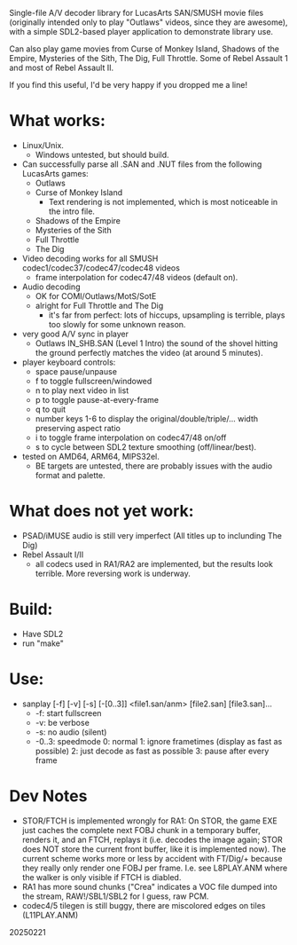 Single-file A/V decoder library for LucasArts SAN/SMUSH movie files (originally
intended only to play "Outlaws" videos, since they are awesome),
with a simple SDL2-based player application to demonstrate library use.

Can also play game movies from Curse of Monkey Island, Shadows of the Empire,
Mysteries of the Sith, The Dig, Full Throttle.  Some of Rebel Assault 1 and most
of Rebel Assault II.

If you find this useful, I'd be very happy if you dropped me a line!

# What works:
- Linux/Unix.
  - Windows untested, but should build.
- Can successfully parse all .SAN and .NUT files from the following LucasArts games:
  - Outlaws
  - Curse of Monkey Island
    - Text rendering is not implemented, which is most noticeable in the intro file.
  - Shadows of the Empire
  - Mysteries of the Sith
  - Full Throttle
  - The Dig
- Video decoding works for all SMUSH codec1/codec37/codec47/codec48 videos
  - frame interpolation for codec47/48 videos (default on).
- Audio decoding
  - OK for COMI/Outlaws/MotS/SotE
  - alright for Full Throttle and The Dig
    - it's far from perfect: lots of hiccups, upsampling is terrible, plays too slowly for some unknown reason.
- very good A/V sync in player
  - Outlaws IN_SHB.SAN (Level 1 Intro) the sound of the shovel hitting the ground perfectly matches the video (at around 5 minutes).
- player keyboard controls:
  - space  pause/unpause
  - f  to toggle fullscreen/windowed
  - n  to play next video in list
  - p  to toggle pause-at-every-frame
  - q  to quit
  - number keys 1-6 to display the original/double/triple/... width preserving aspect ratio
  - i  to toggle frame interpolation on codec47/48 on/off
  - s  to cycle between SDL2 texture smoothing (off/linear/best).
- tested on AMD64, ARM64, MIPS32el.
  - BE targets are untested, there are probably issues with the audio format and palette.

# What does **not** yet work:
- PSAD/iMUSE audio is still very imperfect (All titles up to inclunding The Dig)
- Rebel Assault I/II
  - all codecs used in RA1/RA2 are implemented, but the results look terrible. More reversing work is underway. 

# Build:
- Have SDL2
- run "make"

# Use:
- sanplay [-f] [-v] [-s] [-[0..3]] <file1.san/anm> [file2.san] [file3.san]...
  - -f: start fullscreen
  - -v: be verbose
  - -s: no audio (silent)
  - -0..3: speedmode  0: normal  1: ignore frametimes (display as fast as possible)  2: just decode as fast as possible  3: pause after every frame

# Dev Notes
- STOR/FTCH is implemented wrongly for RA1:  On STOR, the game EXE just caches the complete next FOBJ chunk in a temporary buffer, renders it,
  and an FTCH, replays it (i.e. decodes the image again; STOR does NOT store the current front buffer, like it is implemented now). The current
  scheme works more or less by accident with FT/Dig/+ because they really only render one FOBJ per frame.
  I.e. see L8PLAY.ANM where the walker is only visible if FTCH is diabled.
- RA1 has more sound chunks ("Crea" indicates a VOC file dumped into the stream, RAW!/SBL1/SBL2 for I guess, raw PCM.
- codec4/5 tilegen is still buggy, there are miscolored edges on tiles (L11PLAY.ANM)

20250221

